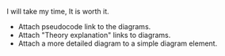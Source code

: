 I will take my time, It is worth it.


- Attach pseudocode link to the diagrams.
- Attach "Theory explanation" links to diagrams.
- Attach a more detailed diagram to a simple diagram element.